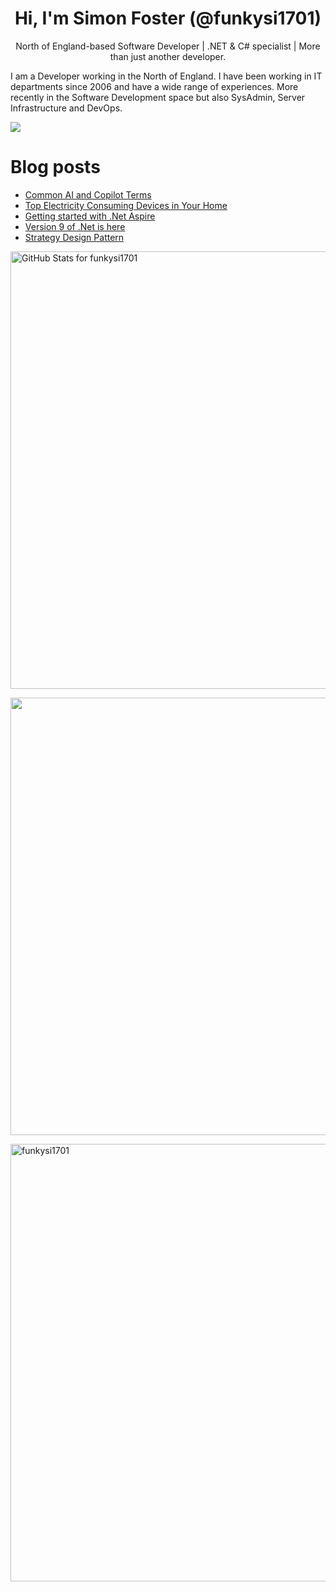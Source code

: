 <h1 align="center">Hi, I'm Simon Foster (@funkysi1701)</h1>
<p align="center">North of England-based Software Developer
| .NET & C# specialist
| More than just another developer.</p>

I am a Developer working in the North of England. I have been working in IT departments since 2006 and have a wide range of experiences. More recently in the Software Development space but also SysAdmin, Server Infrastructure and DevOps.

![](https://komarev.com/ghpvc/?username=funkysi1701&color=lightgrey) 

# Blog posts

<!-- BLOG-POST-LIST:START -->
- [Common AI and Copilot Terms](https://www.funkysi1701.com/posts/2024/common-ai-copilot-terms/)
- [Top Electricity Consuming Devices in Your Home](https://www.funkysi1701.com/posts/2024/top-electricity-devices/)
- [Getting started with .Net Aspire](https://www.funkysi1701.com/posts/2024/aspire/)
- [Version 9 of .Net is here](https://www.funkysi1701.com/posts/2024/dotnet9/)
- [Strategy Design Pattern](https://www.funkysi1701.com/posts/2024/strategy-pattern/)
<!-- BLOG-POST-LIST:END -->

<p><img src="https://github-readme-stats-git-masterrstaa-rickstaa.vercel.app/api?username=funkysi1701&show_icons=true&include_all_commits=true&count_private=true&theme=merko&layout=compact" alt="GitHub Stats for funkysi1701" width="700"></p>

<p><img src="https://github-readme-streak-stats.herokuapp.com?user=funkysi1701&theme=merko" width="700"></p>

<p><img align="left" src="https://github-readme-stats-git-masterrstaa-rickstaa.vercel.app/api/top-langs/?username=funkysi1701&layout=compact&theme=merko" alt="funkysi1701" width="700"/></p>
